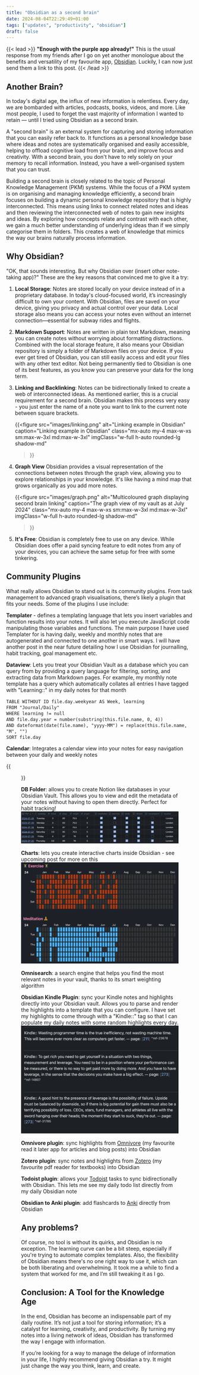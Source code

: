 ```yaml
---
title: "Obsidian as a second brain"
date: 2024-08-04T22:29:49+01:00
tags: ["updates", "productivity", "obsidian"]
draft: false
---
```


{{< lead >}}
**"Enough with the purple app already!"** This is the usual response from my friends after I go on yet another monologue about the benefits and versatility of my favourite app, [Obsidian](https://obsidian.md). Luckily, I can now just send them a link to this post.
{{< /lead >}}

## Another Brain?

In today's digital age, the influx of new information is relentless. Every day, we are bombarded with articles, podcasts, books, videos, and more. Like most people, I used to forget the vast majority of information I wanted to retain — until I tried using Obsidian as a second brain.

A "second brain" is an external system for capturing and storing information that you can easily refer back to. It functions as a personal knowledge base where ideas and notes are systematically organised and easily accessible, helping to offload cognitive load from your brain, and improve focus and creativity. With a second brain, you don't have to rely solely on your memory to recall information. Instead, you have a well-organised system that you can trust.

Building a second brain is closely related to the topic of Personal Knowledge Management (PKM) systems. While the focus of a PKM system is on organising and managing knowledge efficiently, a second brain focuses on building a dynamic personal knowledge repository that is highly interconnected. This means using links to connect related notes and ideas and then reviewing the interconnected web of notes to gain new insights and ideas. By exploring how concepts relate and contrast with each other, we gain a much better understanding of underlying ideas than if we simply categorise them in folders. This creates a web of knowledge that mimics the way our brains naturally process information.

## Why Obsidian?

"OK, that sounds interesting. But why Obsidian over (insert other note-taking app)?" These are the key reasons that convinced me to give it a try:

1. **Local Storage**: Notes are stored locally on your device instead of in a proprietary database. In today's cloud-focused world, it’s increasingly difficult to own your content. With Obsidian, files are saved on your device, giving you privacy and actual control over your data. Local storage also means you can access your notes even without an internet connection—essential for subway rides and flights.

2. **Markdown Support**: Notes are written in plain text Markdown, meaning you can create notes without worrying about formatting distractions. Combined with the local storage feature, it also means your Obsidian repository is simply a folder of Markdown files on your device. If you ever get tired of Obsidian, you can still easily access and edit your files with any other text editor. Not being permanently tied to Obsidian is one of its best features, as you know you can preserve your data for the long term.

3. **Linking and Backlinking**: Notes can be bidirectionally linked to create a web of interconnected ideas. As mentioned earlier, this is a crucial requirement for a second brain. Obsidian makes this process very easy - you just enter the name of a note you want to link to the current note between square brackets.  
   
   {{<figure
    src="images/linking.png"
    alt="Linking example in Obsidian"
    caption="Linking example in Obsidian"
    class="mx-auto my-4 max-w-xs sm:max-w-3xl md:max-w-3xl"
    imgClass="w-full h-auto rounded-lg shadow-md" 
    >}}

4. **Graph View** Obsidian provides a visual representation of the connections between notes through the graph view, allowing you to explore relationships in your knowledge. It's like having a mind map that grows organically as you add more notes.

   {{<figure
    src="images/graph.png"
    alt="Multicoloured graph displaying second brain linking"
    caption="The graph view of my vault as at July 2024"
    class="mx-auto my-4 max-w-xs sm:max-w-3xl md:max-w-3xl"
    imgClass="w-full h-auto rounded-lg shadow-md" 
    >}}

5. **It's Free**: Obsidian is completely free to use on any device. While Obsidian does offer a paid syncing feature to edit notes from any of your devices, you can achieve the same setup for free with some tinkering.

## Community Plugins

What really allows Obsidian to stand out is its community plugins. From task management to advanced graph visualisations, there’s likely a plugin that fits your needs. Some of the plugins I use include:

**Templater** - defines a templating language that lets you insert variables and function results into your notes. It will also let you execute JavaScript code manipulating those variables and functions. The main purpose I have used Templater for is having daily, weekly and monthly notes that are autogenerated and connected to one another in smart ways. I will have another post in the near future detailing how I use Obsidian for journalling, habit tracking, goal management etc.

**Dataview**: Lets you treat your Obsidian Vault as a database which you can query from by providing a query language for filtering, sorting, and extracting data from Markdown pages. For example, my monthly note template has a query which automatically collates all entries I have tagged with "Learning::" in my daily notes for that month

```dataview
TABLE WITHOUT ID file.day.weekyear AS Week, learning
FROM "Journal/Daily"
WHERE learning != null
AND file.day.year = number(substring(this.file.name, 0, 4))
AND dateformat(date(file.name), "yyyy-MM") = replace(this.file.name, "M", "")
SORT file.day
```

**Calendar**: Integrates a calendar view into your notes for easy navigation between your daily and weekly notes

{{<figure
    src="images/calendar.png"
    alt="Calendar plugin example in Obsidian"
    caption="Calendar plugin"
    class="center_scaled_smaller"
    >}}



**DB Folder**: allows you to create Notion like databases in your Obsidian Vault. This allows you to view and edit the metadata of your notes without having to open them directly. Perfect for habit tracking!
![DB Folder plugin example in Obsidian](images/dbfolder.png "DB Folder example showing metadata for my daily notes")

**Charts**: lets you create interactive charts inside Obsidian - see upcoming post for more on this
![Multicoloured calendar Github style](images/charts.png "Charts example in my yearly note")

**Omnisearch**: a search engine that helps you find the most relevant notes in your vault, thanks to its smart weighting algorithm

**Obsidian Kindle Plugin**: sync your Kindle notes and highlights directly into your Obsidian vault. Allows you to parse and render the highlights into a template that you can configure. I have set my highlights to come through with a "Kindle::" tag so that I can populate my daily notes with some random highlights every day.
![List of extracts from a book](images/kindle.png (Kindle extracts from Paul Graham's essay: "How to make wealth"))

**Omnivore plugin**: sync highlights from [Omnivore](https://omnivore.app) (my favourite read it later app for articles and blog posts) into Obsidian

**Zotero plugin**: sync notes and highlights from [Zotero](https://www.zotero.org) (my favourite pdf reader for textbooks) into Obsidian

**Todoist plugin**: allows your [Todoist](https://todoist.com) tasks to sync bidirectionally with Obsidian. This lets me see my daily todo list directly from my daily Obsidian note

**Obsidian to Anki plugin**: add flashcards to [Anki](https://apps.ankiweb.net) directly from Obsidian

## Any problems?

Of course, no tool is without its quirks, and Obsidian is no exception. The learning curve can be a bit steep, especially if you're trying to automate complex templates. Also, the flexibility of Obsidian means there's no one right way to use it, which can be both liberating and overwhelming. It took me a while to find a system that worked for me, and I’m still tweaking it as I go.

## Conclusion: A Tool for the Knowledge Age

In the end, Obsidian has become an indispensable part of my daily routine. It’s not just a tool for storing information; it’s a catalyst for learning, creativity, and productivity. By turning my notes into a living network of ideas, Obsidian has transformed the way I engage with information.

If you’re looking for a way to manage the deluge of information in your life, I highly recommend giving Obsidian a try. It might just change the way you think, learn, and create.
